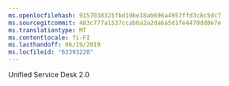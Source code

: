```yaml
---
ms.openlocfilehash: 9157038325fbd19be18ab696a4957ffd3c8c5dc7
ms.sourcegitcommit: 483c777a1537ccab6a2a2da6a5d1fe4470dd0e7e
ms.translationtype: MT
ms.contentlocale: fi-FI
ms.lasthandoff: 06/19/2019
ms.locfileid: "63393228"
---
```

Unified Service Desk 2.0